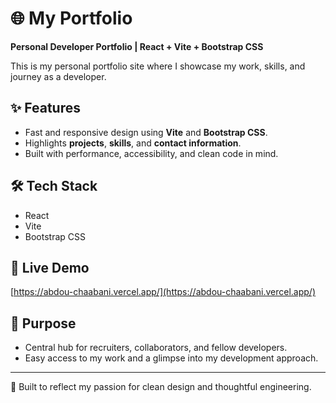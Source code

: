 # 🌐 My Portfolio

**Personal Developer Portfolio | React + Vite + Bootstrap CSS**

This is my personal portfolio site where I showcase my work, skills, and journey as a developer.

## ✨ Features

- Fast and responsive design using **Vite** and **Bootstrap CSS**.
- Highlights **projects**, **skills**, and **contact information**.
- Built with performance, accessibility, and clean code in mind.

## 🛠️ Tech Stack

- React
- Vite
- Bootstrap CSS

## 🔗 Live Demo

[https://abdou-chaabani.vercel.app/](https://abdou-chaabani.vercel.app/)

## 🎯 Purpose

- Central hub for recruiters, collaborators, and fellow developers.
- Easy access to my work and a glimpse into my development approach.

---

🎨 Built to reflect my passion for clean design and thoughtful engineering.
